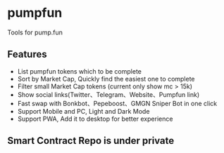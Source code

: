# pumpfun
Tools for pump.fun

## Features
- List pumpfun tokens which to be complete
- Sort by Market Cap, Quickly find the easiest one to complete
- Filter small Market Cap tokens (current only show mc > 15k)
- Show social links(Twitter、Telegram、Website、Pumpfun link)
- Fast swap with Bonkbot、Pepeboost、GMGN Sniper Bot in one click
- Support Mobile and PC, Light and Dark Mode
- Support PWA, Add it to desktop for better experience

## Smart Contract Repo is under private
